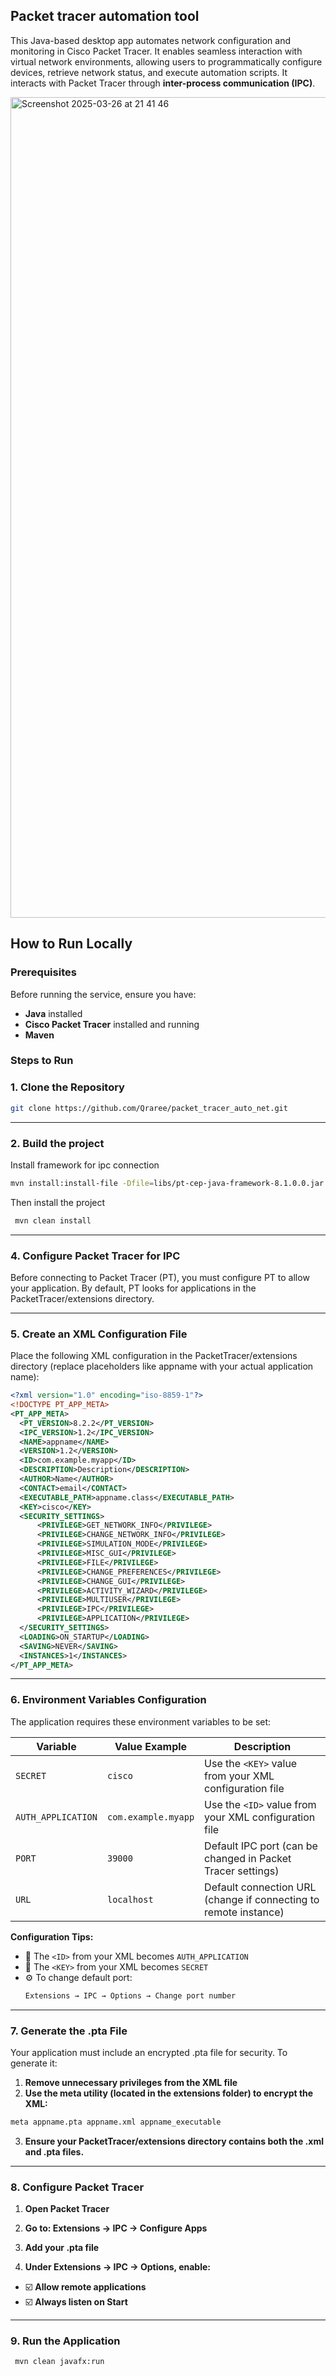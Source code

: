 ## Packet tracer automation tool

This Java-based desktop app automates network configuration and monitoring in Cisco Packet Tracer. It enables seamless interaction with virtual network environments, allowing users to programmatically configure devices, retrieve network status, and execute automation scripts. It interacts with Packet Tracer through **inter-process communication (IPC)**.

<img width="1313" alt="Screenshot 2025-03-26 at 21 41 46" src="https://github.com/user-attachments/assets/9e6189ba-c87b-4e8c-9b95-b23f49deb30d" />

## How to Run Locally  

### Prerequisites  
Before running the service, ensure you have:  
- **Java** installed  
- **Cisco Packet Tracer** installed and running
- **Maven** 

### Steps to Run  

### 1. **Clone the Repository**  
   ```bash
   git clone https://github.com/Qraree/packet_tracer_auto_net.git
   ```

---

### 2. **Build the project**
   Install framework for ipc connection
   ```bash
   mvn install:install-file -Dfile=libs/pt-cep-java-framework-8.1.0.0.jar -DgroupId=com.cisco.pt -DartifactId=pt-cep-java-framework -Dversion=8.1.0.0 -Dpackaging=jar
   ```

   Then install the project
   ```bash
    mvn clean install
   ```

---

### 4. **Configure Packet Tracer for IPC**
   Before connecting to Packet Tracer (PT), you must configure PT to allow your application. By default, PT looks for applications in the PacketTracer/extensions directory.

   ---
   
### 5. **Create an XML Configuration File**
   Place the following XML configuration in the PacketTracer/extensions directory (replace placeholders like appname with your actual application name):
  ```xml
<?xml version="1.0" encoding="iso-8859-1"?>
<!DOCTYPE PT_APP_META>
<PT_APP_META>
    <PT_VERSION>8.2.2</PT_VERSION>
    <IPC_VERSION>1.2</IPC_VERSION>
    <NAME>appname</NAME>
    <VERSION>1.2</VERSION>
    <ID>com.example.myapp</ID>
    <DESCRIPTION>Description</DESCRIPTION>
    <AUTHOR>Name</AUTHOR>
    <CONTACT>email</CONTACT>
    <EXECUTABLE_PATH>appname.class</EXECUTABLE_PATH>
    <KEY>cisco</KEY>
    <SECURITY_SETTINGS>
        <PRIVILEGE>GET_NETWORK_INFO</PRIVILEGE>
        <PRIVILEGE>CHANGE_NETWORK_INFO</PRIVILEGE>
        <PRIVILEGE>SIMULATION_MODE</PRIVILEGE>
        <PRIVILEGE>MISC_GUI</PRIVILEGE>
        <PRIVILEGE>FILE</PRIVILEGE>
        <PRIVILEGE>CHANGE_PREFERENCES</PRIVILEGE>
        <PRIVILEGE>CHANGE_GUI</PRIVILEGE>
        <PRIVILEGE>ACTIVITY_WIZARD</PRIVILEGE>
        <PRIVILEGE>MULTIUSER</PRIVILEGE>
        <PRIVILEGE>IPC</PRIVILEGE>
        <PRIVILEGE>APPLICATION</PRIVILEGE>
    </SECURITY_SETTINGS>
    <LOADING>ON_STARTUP</LOADING>
    <SAVING>NEVER</SAVING>
    <INSTANCES>1</INSTANCES>
</PT_APP_META>
```
---

### 6. **Environment Variables Configuration** 

The application requires these environment variables to be set:

| Variable         | Value Example          | Description                                                                 |
|------------------|-----------------------|-----------------------------------------------------------------------------|
| `SECRET`         | `cisco`               | Use the `<KEY>` value from your XML configuration file                      |
| `AUTH_APPLICATION` | `com.example.myapp` | Use the `<ID>` value from your XML configuration file                      |
| `PORT`           | `39000`               | Default IPC port (can be changed in Packet Tracer settings)                 |
| `URL`            | `localhost`           | Default connection URL (change if connecting to remote instance)            |

**Configuration Tips:**
- 🔑 The `<ID>` from your XML becomes `AUTH_APPLICATION`
- 🔑 The `<KEY>` from your XML becomes `SECRET`
- ⚙️ To change default port:  
  ```bash
  Extensions → IPC → Options → Change port number

---

### 7. **Generate the .pta File**
Your application must include an encrypted <appname>.pta file for security. To generate it:
1. **Remove unnecessary privileges from the XML file**
2. **Use the meta utility (located in the extensions folder) to encrypt the XML:**
```bash
meta appname.pta appname.xml appname_executable
```
3. **Ensure your PacketTracer/extensions directory contains both the .xml and .pta files.**

  ---
  
### 8. **Configure Packet Tracer**  
1. **Open Packet Tracer**  

2. **Go to: Extensions → IPC → Configure Apps**

3. **Add your .pta file**

4. **Under Extensions → IPC → Options, enable:**
- ☑️ **Allow remote applications**  
- ☑️ **Always listen on Start**  

 ---

### 9. **Run the Application**
   ```bash
    mvn clean javafx:run
   ```


   

